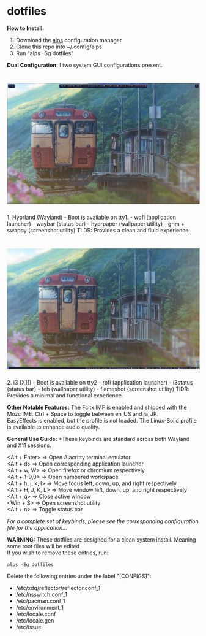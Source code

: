 # dotfiles

**How to Install:**
1. Download the [alps](https://github.com/Koudocko/alps) configuration manager 
2. Clone this repo into ~/.config/alps
3. Run "alps -Sg dotfiles"

**Dual Configuration:**
I two system GUI configurations present.  

<h1 align="center"> <img src="examples/WaylandExample.png" alt="Wayland"></h1>
1. Hyprland (Wayland)  
- Boot is available on tty1.  
- wofi (application launcher)  
- waybar (status bar)  
- hyprpaper (wallpaper utility)  
- grim + swappy (screenshot utility)  
TLDR: Provides a clean and fluid experience.  

<h1 align="center"> <img src="examples/X11Example.png" alt="X11"></h1>
2. i3 (X11)  
- Boot is available on tty2  
- rofi (application launcher)  
- i3status (status bar)  
- feh (wallpaper utility)  
- flameshot (screenshot utility)  
TlDR: Provides a minimal and functional experience.  

**Other Notable Features:**
The Fcitx IMF is enabled and shipped with the Mozc IME. Ctrl + Space to toggle between en_US and ja_JP.  
EasyEffects is enabled, but the profile is not loaded. The Linux-Solid profile is available to enhance audio quality.  

**General Use Guide:**
*These keybinds are standard across both Wayland and X11 sessions.  

<Alt + Enter> => Open Alacritty terminal emulator  
<Alt + d> => Open corresponding application launcher  
<Alt + w, W> => Open firefox or chromium respectively  
<Alt + 1-9,0> => Open numbered workspace  
<Alt + h, j, k, l> => Move focus left, down, up, and right respectively  
<Alt + H, J, K, L> => Move window left, down, up, and right respectively  
<Alt + q> => Close active window  
<Win + S> => Open screenshot utility  
<Alt + n> => Toggle status bar  

*For a complete set of keybinds, please see the corresponding configuration file for the application...*  

**WARNING:** These dotfiles are designed for a clean system install. Meaning some root files will be edited  
If you wish to remove these entries, run:

```
alps -Eg dotfiles
```

Delete the following entries under the label "[CONFIGS]":
- /etc/xdg/reflector/reflector.conf_1
- /etc/nsswitch.conf_1
- /etc/pacman.conf_1
- /etc/environment_1
- /etc/locale.conf
- /etc/locale.gen
- /etc/issue
